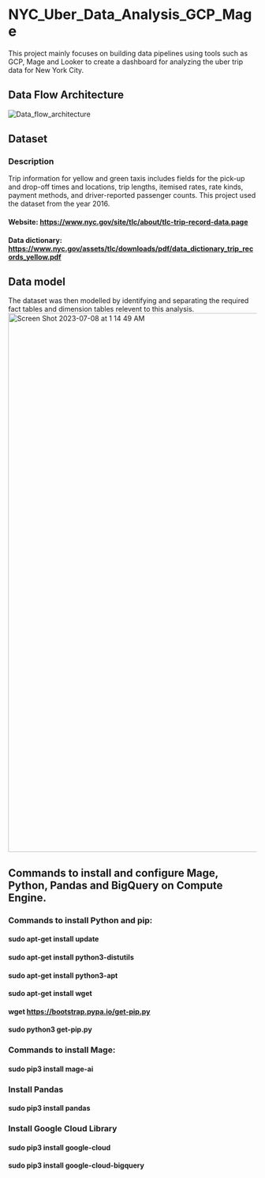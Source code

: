 # NYC_Uber_Data_Analysis_GCP_Mage
This project mainly focuses on building data pipelines using tools such as GCP, Mage and Looker to create a dashboard for analyzing the uber trip data for New York City.

## Data Flow Architecture
![Data_flow_architecture](https://github.com/suchitranair191/NYC_Uber_Data_Analysis_GCP_Mage/assets/22407566/ec918eac-38bc-4b8d-9f68-3814f5dc494c)

## Dataset
### Description
Trip information for yellow and green taxis includes fields for the pick-up and drop-off times and locations, trip lengths, itemised rates, rate kinds, payment methods, and driver-reported passenger counts. This project used the dataset from the year 2016.
#### Website: https://www.nyc.gov/site/tlc/about/tlc-trip-record-data.page
#### Data dictionary:  https://www.nyc.gov/assets/tlc/downloads/pdf/data_dictionary_trip_records_yellow.pdf

## Data model
The dataset was then modelled by identifying and separating the required fact tables and dimension tables relevent to this analysis. 
<img width="1090" alt="Screen Shot 2023-07-08 at 1 14 49 AM" src="https://github.com/suchitranair191/NYC_Uber_Data_Analysis_GCP_Mage/assets/22407566/4c6f7a2b-4ebe-4d77-a071-54b679bda90e">

## Commands to install and configure Mage, Python, Pandas and BigQuery on Compute Engine.
### Commands to install Python and pip:
#### sudo apt-get install update
#### sudo apt-get install python3-distutils
#### sudo apt-get install python3-apt
#### sudo apt-get install wget
#### wget https://bootstrap.pypa.io/get-pip.py
#### sudo python3 get-pip.py
### Commands to install Mage:
#### sudo pip3 install mage-ai
### Install Pandas
#### sudo pip3 install pandas
### Install Google Cloud Library
#### sudo pip3 install google-cloud
#### sudo pip3 install google-cloud-bigquery



